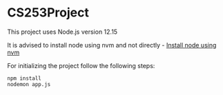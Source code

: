# CS253Project

This project uses Node.js version 12.15

It is advised to install node using nvm and not directly - [Install node using nvm](https://www.digitalocean.com/community/tutorials/how-to-install-node-js-on-ubuntu-16-04)

For initializing the project follow the following steps:
```
npm install
nodemon app.js
```